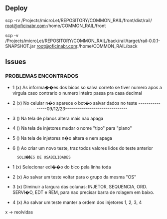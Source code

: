 ## Deploy

scp -rv /Projects/microLet/REPOSITORY/COMMON_RAIL/front/dist/rail/ root@oficinabr.com:/home/COMMON_RAIL/front

scp -v /Projects/microLet/REPOSITORY/COMMON_RAIL/back/rail/target/rail-0.0.1-SNAPSHOT.jar root@oficinabr.com:/home/COMMON_RAIL/back

## Issues

###	PROBLEMAS ENCONTRADOS
- 1 (x) As informa��es dos bicos so salva correto se tiver numero apos a virgula caso contrario o numero inteiro passa pra casa decimal
- 2 (x) No celular n�o aparece o bot�o salvar dados no teste
----------------------------09/12/23-------------------------------
- 3 () Na tela de planos altera mais nao apaga
- 4 () Na tela de injetores mudar o nome "tipo" para "plano"
- 5 () Na tela de injetores n�o altera e nem apaga
- 6 () Ao criar um novo teste, traz todos valores lidos do teste anterior


		SOLU��ES DE USABILIDADES
- 1 (x) Selecionar edi��o do bico pela linha toda
- 2 (x) Ao salvar um teste voltar para o grupo da mesma "OS"
- 3 (x) Diminuir a largura das colunas: INJETOR, SEQUENCIA, ORD. SERVI�O,     EDT e REM, para nao precisar barra de rolagem em baixo.
- 4 (x) Ao salvar um teste manter a ordem dos injetores 1, 2, 3, 4

x -> reolvidas
